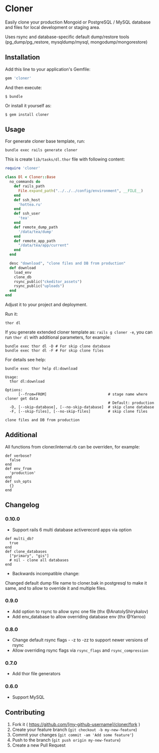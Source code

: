 # Cloner

Easily clone your production Mongoid or PostgreSQL / MySQL database and files for local development or staging area.

Uses rsync and database-specific default dump/restore tools (pg_dump/pg_restore, mysqldump/mysql, mongodump/mongorestore)


## Installation

Add this line to your application's Gemfile:

```ruby
gem 'cloner'
```

And then execute:

    $ bundle

Or install it yourself as:

    $ gem install cloner

## Usage

For generate cloner base template, run:

```
bundle exec rails generate cloner
```

This is create `lib/tasks/dl.thor` file with following content:
```ruby
require 'cloner'

class Dl < Cloner::Base
  no_commands do
    def rails_path
      File.expand_path("../../../config/environment", __FILE__)
    end
    def ssh_host
      'hottea.ru'
    end
    def ssh_user
      'tea'
    end
    def remote_dump_path
      '/data/tea/dump'
    end
    def remote_app_path
      "/data/tea/app/current"
    end
  end

  desc "download", "clone files and DB from production"
  def download
    load_env
    clone_db
    rsync_public("ckeditor_assets")
    rsync_public("uploads")
  end
end
```

Adjust it to your project and deployment.

Run it:

    thor dl


If you generate extended cloner template as: `rails g cloner -e`,
you can run `thor dl` with additional parameters, for example:
```
bundle exec thor dl -D # For skip clone database
bundle exec thor dl -F # For skip clone files
```

For details see help:
```
bundle exec thor help dl:download

Usage:
  thor dl:download

Options:
      [--from=FROM]                            # stage name where cloner get data
                                               # Default: production
  -D, [--skip-database], [--no-skip-database]  # skip clone database
  -F, [--skip-files], [--no-skip-files]        # skip clone files

clone files and DB from production
```

## Additional

All functions from cloner/internal.rb can be overriden, for example:


    def verbose?
      false
    end
    def env_from
      'production'
    end
    def ssh_opts
      {}
    end

## Changelog

### 0.10.0

- Support rails 6 multi database activerecord apps via option

```
def multi_db?
  true
end
def clone_databases
  ["primary", "gis"]
  # nil - clone all databases
end
```

- Backwards incompatible change:

Changed default dump file name to cloner.bak in postgresql to make it same, and to allow to override it and multiple files.

### 0.9.0

- Add option to rsync to allow sync one file (thx @AnatolyShirykalov)
- Add env_database to allow overriding database env (thx @Yarroo)

### 0.8.0

- Change default rsync flags - -z to -zz to support newer versions of rsync
- Allow overriding rsync flags via ```rsync_flags``` and ```rsync_compression```

### 0.7.0

- Add thor file generators

### 0.6.0

- Support MySQL

## Contributing

1. Fork it ( https://github.com/[my-github-username]/cloner/fork )
2. Create your feature branch (`git checkout -b my-new-feature`)
3. Commit your changes (`git commit -am 'Add some feature'`)
4. Push to the branch (`git push origin my-new-feature`)
5. Create a new Pull Request
